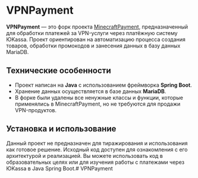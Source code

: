 # VPNPayment

**VPNPayment** — это форк проекта [MinecraftPayment](https://github.com/nebulousvortex/LeafCity), предназначенный для обработки платежей за VPN-услуги через платёжную систему ЮKassa. Проект ориентирован на автоматизацию процесса создания товаров, обработки промокодов и занесения данных в базу данных MariaDB.

## Технические особенности

- Проект написан на **Java** с использованием фреймворка **Spring Boot**.
- Хранение данных осуществляется в базе данных **MariaDB**.
- В форке были удалены все ненужные классы и функции, которые применялись в MinecraftPayment, но не требуются для продажи VPN-продуктов.

## Установка и использование

Данный проект не предназначен для тиражирования и использования как готовое решение. Исходный код доступен для ознакомления с его архитектурой и реализацией. Вы можете использовать код в образовательных целях или для изучения работы с платежами через ЮKassa в Java Spring Boot.# VPNPayment
